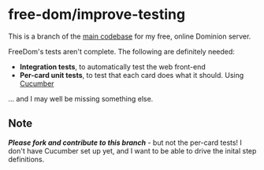 free-dom/improve-testing
=======

This is a branch of the [main codebase](https://github.com/asilano/free-dom) for my free, online Dominion server.

FreeDom's tests aren't complete. The following are definitely needed:

* **Integration tests**, to automatically test the web front-end
* **Per-card unit tests**, to test that each card does what it should. Using [Cucumber](http://cukes.info)

... and I may well be missing something else.

Note
----
_**Please fork and contribute to this branch**_ - but not the per-card tests! I don't have Cucumber set up yet, and I want to be able to drive the inital step definitions.
